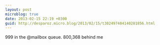 ```yaml
---
layout: post
microblog: true
date: 2013-02-15 22:19 +0300
guid: http://desparoz.micro.blog/2013/02/15/t302497404140281856.html
---
```

999 in the @mailbox queue. 800,368 behind me

